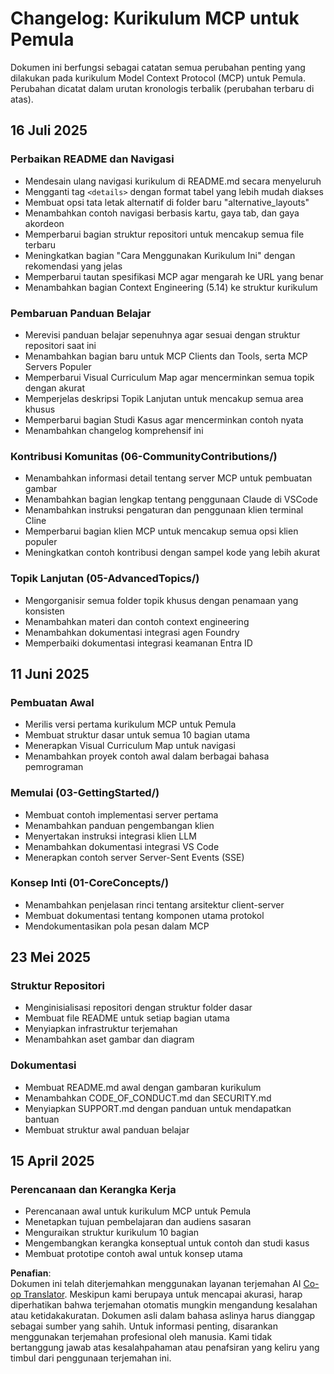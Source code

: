 <!--
CO_OP_TRANSLATOR_METADATA:
{
  "original_hash": "baf3b041e5d939c4a1d8653632cc14f1",
  "translation_date": "2025-07-17T08:28:44+00:00",
  "source_file": "changelog.md",
  "language_code": "id"
}
-->
# Changelog: Kurikulum MCP untuk Pemula

Dokumen ini berfungsi sebagai catatan semua perubahan penting yang dilakukan pada kurikulum Model Context Protocol (MCP) untuk Pemula. Perubahan dicatat dalam urutan kronologis terbalik (perubahan terbaru di atas).

## 16 Juli 2025

### Perbaikan README dan Navigasi
- Mendesain ulang navigasi kurikulum di README.md secara menyeluruh
- Mengganti tag `<details>` dengan format tabel yang lebih mudah diakses
- Membuat opsi tata letak alternatif di folder baru "alternative_layouts"
- Menambahkan contoh navigasi berbasis kartu, gaya tab, dan gaya akordeon
- Memperbarui bagian struktur repositori untuk mencakup semua file terbaru
- Meningkatkan bagian "Cara Menggunakan Kurikulum Ini" dengan rekomendasi yang jelas
- Memperbarui tautan spesifikasi MCP agar mengarah ke URL yang benar
- Menambahkan bagian Context Engineering (5.14) ke struktur kurikulum

### Pembaruan Panduan Belajar
- Merevisi panduan belajar sepenuhnya agar sesuai dengan struktur repositori saat ini
- Menambahkan bagian baru untuk MCP Clients dan Tools, serta MCP Servers Populer
- Memperbarui Visual Curriculum Map agar mencerminkan semua topik dengan akurat
- Memperjelas deskripsi Topik Lanjutan untuk mencakup semua area khusus
- Memperbarui bagian Studi Kasus agar mencerminkan contoh nyata
- Menambahkan changelog komprehensif ini

### Kontribusi Komunitas (06-CommunityContributions/)
- Menambahkan informasi detail tentang server MCP untuk pembuatan gambar
- Menambahkan bagian lengkap tentang penggunaan Claude di VSCode
- Menambahkan instruksi pengaturan dan penggunaan klien terminal Cline
- Memperbarui bagian klien MCP untuk mencakup semua opsi klien populer
- Meningkatkan contoh kontribusi dengan sampel kode yang lebih akurat

### Topik Lanjutan (05-AdvancedTopics/)
- Mengorganisir semua folder topik khusus dengan penamaan yang konsisten
- Menambahkan materi dan contoh context engineering
- Menambahkan dokumentasi integrasi agen Foundry
- Memperbaiki dokumentasi integrasi keamanan Entra ID

## 11 Juni 2025

### Pembuatan Awal
- Merilis versi pertama kurikulum MCP untuk Pemula
- Membuat struktur dasar untuk semua 10 bagian utama
- Menerapkan Visual Curriculum Map untuk navigasi
- Menambahkan proyek contoh awal dalam berbagai bahasa pemrograman

### Memulai (03-GettingStarted/)
- Membuat contoh implementasi server pertama
- Menambahkan panduan pengembangan klien
- Menyertakan instruksi integrasi klien LLM
- Menambahkan dokumentasi integrasi VS Code
- Menerapkan contoh server Server-Sent Events (SSE)

### Konsep Inti (01-CoreConcepts/)
- Menambahkan penjelasan rinci tentang arsitektur client-server
- Membuat dokumentasi tentang komponen utama protokol
- Mendokumentasikan pola pesan dalam MCP

## 23 Mei 2025

### Struktur Repositori
- Menginisialisasi repositori dengan struktur folder dasar
- Membuat file README untuk setiap bagian utama
- Menyiapkan infrastruktur terjemahan
- Menambahkan aset gambar dan diagram

### Dokumentasi
- Membuat README.md awal dengan gambaran kurikulum
- Menambahkan CODE_OF_CONDUCT.md dan SECURITY.md
- Menyiapkan SUPPORT.md dengan panduan untuk mendapatkan bantuan
- Membuat struktur awal panduan belajar

## 15 April 2025

### Perencanaan dan Kerangka Kerja
- Perencanaan awal untuk kurikulum MCP untuk Pemula
- Menetapkan tujuan pembelajaran dan audiens sasaran
- Menguraikan struktur kurikulum 10 bagian
- Mengembangkan kerangka konseptual untuk contoh dan studi kasus
- Membuat prototipe contoh awal untuk konsep utama

**Penafian**:  
Dokumen ini telah diterjemahkan menggunakan layanan terjemahan AI [Co-op Translator](https://github.com/Azure/co-op-translator). Meskipun kami berupaya untuk mencapai akurasi, harap diperhatikan bahwa terjemahan otomatis mungkin mengandung kesalahan atau ketidakakuratan. Dokumen asli dalam bahasa aslinya harus dianggap sebagai sumber yang sahih. Untuk informasi penting, disarankan menggunakan terjemahan profesional oleh manusia. Kami tidak bertanggung jawab atas kesalahpahaman atau penafsiran yang keliru yang timbul dari penggunaan terjemahan ini.